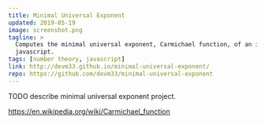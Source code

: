 ```yaml
---
title: Minimal Universal Exponent
updated: 2019-05-19
image: screenshot.png
tagline: >
  Computes the minimal universal exponent, Carmichael function, of an integer in
  javascript.
tags: [number theory, javascript]
link: http://devm33.github.io/minimal-universal-exponent/
repo: https://github.com/devm33/minimal-universal-exponent
---
```


TODO describe minimal universal exponent project.

https://en.wikipedia.org/wiki/Carmichael_function
